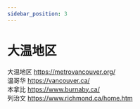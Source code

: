 ```yaml
---
sidebar_position: 3
---
```


# 大温地区

大温地区 https://metrovancouver.org/  
温哥华 https://vancouver.ca/  
本拿比 https://www.burnaby.ca/  
列治文 https://www.richmond.ca/home.htm
